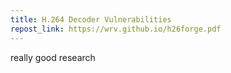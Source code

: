 ```yaml
---
title: H.264 Decoder Vulnerabilities
repost_link: https://wrv.github.io/h26forge.pdf
---
```


really good research
